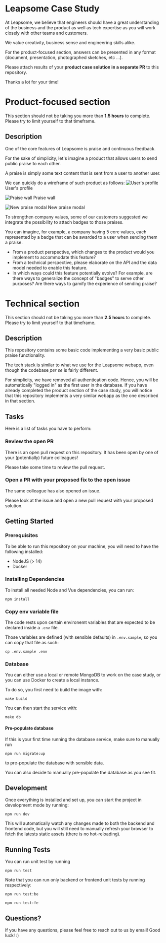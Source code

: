 # Leapsome Case Study

At Leapsome, we believe that engineers should have a great understanding of the business and the product as well as tech expertise as you will work closely with other teams and customers.

We value creativity, business sense and engineering skills alike.

For the product-focused section, answers can be presented in any format (document, presentation, photographed sketches, etc ...).

Please attach results of your **product case solution in a separate PR** to this repository.

Thanks a lot for your time!

# Product-focused section
This section should not be taking you more than **1.5 hours** to complete. Please try to limit yourself to that timeframe.

## Description
One of the core features of Leapsome is praise and continuous feedback.

For the sake of simplicity, let's imagine a product that allows users to send public praise to each other.

A praise is simply some text content that is sent from a user to another user.

We can quickly do a wireframe of such product as follows:
![User's profile](blob/users_profile.png)
User's profile

![Praise wall](blob/praise_wall.png)
Praise wall

![New praise modal](blob/new_praise_modal.png)
New praise modal

To strengthen company values, some of our customers suggested we integrate the possibility to attach badges to those praises.

You can imagine, for example, a company having 5 core values, each represented by a badge that can be awarded to a user when sending them a praise.

- From a product perspective, which changes to the product would you implement to accommodate this feature?
- From a technical perspective, please elaborate on the API and the data model needed to enable this feature.
- In which ways could this feature potentially evolve?
  For example, are there ways to generalize the concept of "badges" to serve other purposes? Are there ways to gamify the experience of sending praise?



# Technical section

This section should not be taking you more than **2.5 hours** to complete. Please try to limit yourself to that timeframe.

## Description

This repository contains some basic code implementing a very basic public praise functionality.

The tech stack is similar to what we use for the Leapsome webapp, even though the codebase _per se_ is fairly different.

For simplicity, we have removed all authentication code. Hence, you will be automatically "logged in" as the first user in the database. If you have already completed the product section of the case study, you will notice that this repository implements a very similar webapp as the one described in that section.

## Tasks

Here is a list of tasks you have to perform:

### Review the open PR

There is an open pull request on this repository. It has been open by one of your (potentially) future colleagues!

Please take some time to review the pull request.

### Open a PR with your proposed fix to the open issue

The same colleague has also opened an issue.

Please look at the issue and open a new pull request with your proposed solution.

## Getting Started

### Prerequisites

To be able to run this repository on your machine, you will need to have the following installed:
- NodeJS (> 14)
- Docker

### Installing Dependencies

To install all needed Node and Vue dependencies, you can run:

```
npm install
```

### Copy env variable file

The code rests upon certain environemt variables that are expected to be declared inside a `.env` file.

Those variables are defined (with sensible defaults) in `.env.sample`, so you can copy that file as such:

```
cp .env.sample .env
```

### Database

You can either use a local or remote MongoDB to work on the case study, or you can use Docker to create a local instance.

To do so, you first need to build the image with:
```
make build
```

You can then start the service with:
```
make db
```

#### Pre-populate database
If this is your first time running the database service, make sure to manually run
```
npm run migrate:up
```
to pre-populate the database with sensible data.

You can also decide to manually pre-populate the database as you see fit.

## Development

Once everything is installed and set up, you can start the project in development mode by running:
```
npm run dev
```

This will automatically watch any changes made to both the backend and frontend code, but you will still need to manually refresh your browser to fetch the latests static assets (there is no hot-reloading).

## Running Tests

You can run unit test by running
```
npm run test
```

Note that you can run only backend or frontend unit tests by running respectively:
```
npm run test:be
```
```
npm run test:fe
```

## Questions?

If you have any questions, please feel free to reach out to us by email! Good luck! :) 
